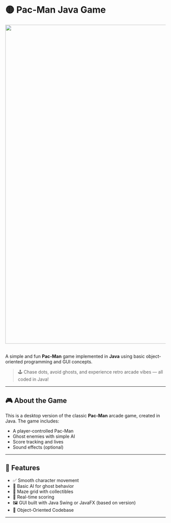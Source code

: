 # 🟡 Pac-Man Java Game

<img src="https://user-images.githubusercontent.com/74038190/212284158-e840e285-664b-44d7-b79b-e264b5e54825.gif" width="1000">
<br><br>

A simple and fun **Pac-Man** game implemented in **Java** using basic object-oriented programming and GUI concepts.

> 🕹️ Chase dots, avoid ghosts, and experience retro arcade vibes — all coded in Java!

---



## 🎮 About the Game

This is a desktop version of the classic **Pac-Man** arcade game, created in Java. The game includes:

- A player-controlled Pac-Man
- Ghost enemies with simple AI
- Score tracking and lives
- Sound effects (optional)

---

## 🚀 Features

- ✅ Smooth character movement
- 👻 Basic AI for ghost behavior
- 🧱 Maze grid with collectibles
- 💯 Real-time scoring
- 🖼️ GUI built with Java Swing or JavaFX (based on version)
- 🧠 Object-Oriented Codebase

---



